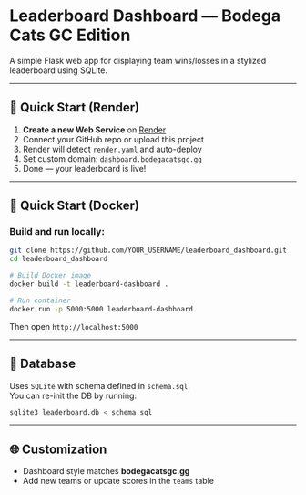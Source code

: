 # Leaderboard Dashboard — Bodega Cats GC Edition

A simple Flask web app for displaying team wins/losses in a stylized leaderboard using SQLite.

---

## 🚀 Quick Start (Render)

1. **Create a new Web Service** on [Render](https://render.com)
2. Connect your GitHub repo or upload this project
3. Render will detect `render.yaml` and auto-deploy
4. Set custom domain: `dashboard.bodegacatsgc.gg`
5. Done — your leaderboard is live!

---

## 🐳 Quick Start (Docker)

### Build and run locally:

```bash
git clone https://github.com/YOUR_USERNAME/leaderboard_dashboard.git
cd leaderboard_dashboard

# Build Docker image
docker build -t leaderboard-dashboard .

# Run container
docker run -p 5000:5000 leaderboard-dashboard
```

Then open `http://localhost:5000`

---

## 🧱 Database

Uses `SQLite` with schema defined in `schema.sql`.  
You can re-init the DB by running:

```bash
sqlite3 leaderboard.db < schema.sql
```

---

## 🌐 Customization

- Dashboard style matches **bodegacatsgc.gg**
- Add new teams or update scores in the `teams` table